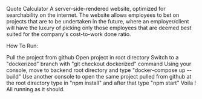 Quote Calculator
A server-side-rendered website, optimized for searchability on the internet. The website allows employees to bet on projects that are to be undertaken in the future, where an employer/client will have the luxury of picking only those employees that are deemed best suited for the company's cost-to-work done ratio.

How To Run:

Pull the project from github
Open project in root directory
Switch to a "dockerized" branch with "git checkout dockerized" command
Using your console, move to backend root directory and type "docker-compose up --build"
Use another console to open the same project pulled from github at the root directory
type in "npm install" and after that type "npm start"
Voila ! All running as it should.
